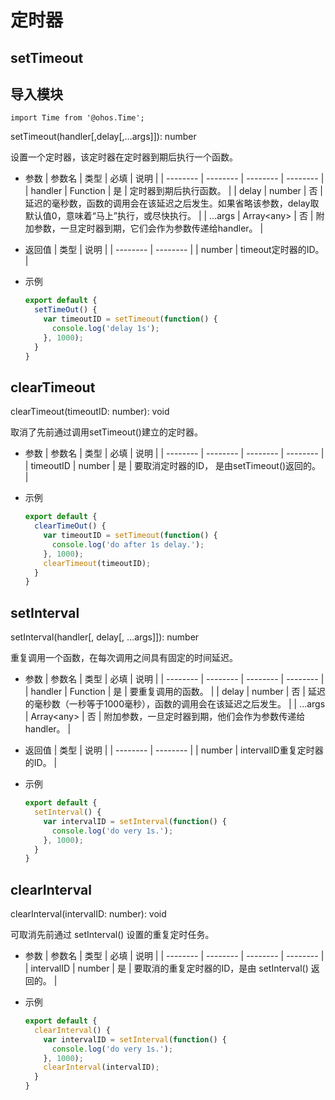 # 定时器


## setTimeout

## 导入模块


```
import Time from '@ohos.Time';
```

setTimeout(handler[,delay[,…args]]): number

设置一个定时器，该定时器在定时器到期后执行一个函数。

- 参数
  | 参数名 | 类型 | 必填 | 说明 |
  | -------- | -------- | -------- | -------- |
  | handler | Function | 是 | 定时器到期后执行函数。 |
  | delay | number | 否 | 延迟的毫秒数，函数的调用会在该延迟之后发生。如果省略该参数，delay取默认值0，意味着“马上”执行，或尽快执行。 |
  | ...args | Array&lt;any&gt; | 否 | 附加参数，一旦定时器到期，它们会作为参数传递给handler。 |

- 返回值
  | 类型 | 说明 |
  | -------- | -------- |
  | number | timeout定时器的ID。 |

- 示例
  ```js
  export default {    
    setTimeOut() {        
      var timeoutID = setTimeout(function() {            
        console.log('delay 1s');
      }, 1000);    
    }
  }
  ```


## clearTimeout

clearTimeout(timeoutID: number): void

取消了先前通过调用setTimeout()建立的定时器。

- 参数
  | 参数名 | 类型 | 必填 | 说明 |
  | -------- | -------- | -------- | -------- |
  | timeoutID | number | 是 | 要取消定时器的ID，&nbsp;是由setTimeout()返回的。 |

- 示例
  ```js
  export default {    
    clearTimeOut() {        
      var timeoutID = setTimeout(function() {            
        console.log('do after 1s delay.');        
      }, 1000);        
      clearTimeout(timeoutID);    
    }
  }
  ```


## setInterval

setInterval(handler[, delay[, ...args]]): number

重复调用一个函数，在每次调用之间具有固定的时间延迟。

- 参数
  | 参数名 | 类型 | 必填 | 说明 |
  | -------- | -------- | -------- | -------- |
  | handler | Function | 是 | 要重复调用的函数。 |
  | delay | number | 否 | 延迟的毫秒数（一秒等于1000毫秒），函数的调用会在该延迟之后发生。 |
  | ...args | Array&lt;any&gt; | 否 | 附加参数，一旦定时器到期，他们会作为参数传递给handler。 |

- 返回值
  | 类型 | 说明 |
  | -------- | -------- |
  | number | intervalID重复定时器的ID。 |

- 示例
  ```js
  export default {    
    setInterval() {        
      var intervalID = setInterval(function() {            
        console.log('do very 1s.');        
      }, 1000);    
    }
  }
  ```


## clearInterval

clearInterval(intervalID: number): void

可取消先前通过 setInterval() 设置的重复定时任务。

- 参数
  | 参数名 | 类型 | 必填 | 说明 |
  | -------- | -------- | -------- | -------- |
  | intervalID | number | 是 | 要取消的重复定时器的ID，是由&nbsp;setInterval()&nbsp;返回的。 |

- 示例
  ```js
  export default {    
    clearInterval() {        
      var intervalID = setInterval(function() {
        console.log('do very 1s.');
      }, 1000);
      clearInterval(intervalID);
    }
  }
  ```
